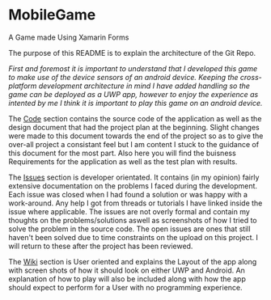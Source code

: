 # MobileGame
A Game made Using Xamarin Forms

The purpose of this README is to explain the architecture of the Git Repo.

*First and foremost it is important to understand that I developed this game to make use of the device sensors of an android device.
Keeping the cross-platform development architecture in mind I have added handling so the game can be deployed as a UWP app, however to enjoy the experience as intented by me I think it is important to play this game on an android device.* 

The [Code](https://github.com/cormacmchale/MobileGame) section contains the source code of the application as well as the design document
that had the project plan at the beginning. Slight changes were made to this document towards the end of the project so as to give the over-all project a consistant feel but I am content I stuck to the guidance of this document for the most part. Also here you will find the buisness Requirements for the application as well as the test plan with results.

The [Issues](https://github.com/cormacmchale/MobileGame/issues) section is developer orientated. It contains (in my opinion) fairly extensive documentation on the problems I faced during the development. Each issue was closed when I had found a solution or was happy with a work-around. Any help I got from threads or tutorials I have linked inside the issue where applicable. The issues are not overly formal and contain my thoughts on the problems/solutions aswell as screenshots of how I tried to solve the problem in the source code. The open issues are ones that still haven't been solved due to time constraints on the upload on this project. I will return to these after the project has been reviewed.

The [Wiki](https://github.com/cormacmchale/MobileGame/wiki) section is User oriented and explains the Layout of the app along with screen shots of how it should look on either UWP and Android. An explanation of how to play will also be included along with how the app should expect to perform for a User with no programming experience.
